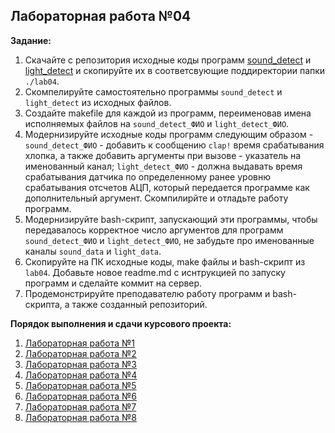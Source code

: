 ## Лабораторная работа №04

__Задание:__  
1. Скачайте с репозитория исходные коды программ [sound_detect](../../code_examples/Датчик%20звука%20KY-038) и [light_detect](../../code_examples/Фоторезистор%20GL5516) и скопируйте их в соответсвующие поддиректории папки `./lab04`.
2. Скомпелируйте самостоятельно программы `sound_detect` и `light_detect` из исходных файлов.
3. Создайте makefile для каждой из программ, переименовав имена исполняемых файлов на `sound_detect_ФИО` и `light_detect_ФИО`.
4. Модернизируйте исходные коды программ следующим образом - `sound_detect_ФИО` - добавить к сообщению `clap!` время срабатывания хлопка, а также добавить аргументы при вызове - указатель на именованный канал; `light_detect_ФИО` - должна выдавать время срабатывания датчика по определенному ранее уровню срабатывания отсчетов АЦП, который передается программе как дополнительный аргумент. Скомпилирйте и отладьте работу программ.
5. Модернизируйте bash-скрипт, запускающий эти программы, чтобы передавалось корректное число аргументов для программ `sound_detect_ФИО` и `light_detect_ФИО`, не забудьте про именованные каналы `sound_data` и `light_data`.
6. Скопируйте на ПК исходные коды, make файлы и bash-скрипт из `lab04`. Добавьте новое readme.md с иснтрукцией по запуску программ и сделайте коммит на сервер.
6. Продемонстрируйте преподавателю работу программ и bash-скрипта, а также созданный репозиторий. 

__Порядок выполнения и сдачи курсового проекта:__
1. [Лабораторная работа №1](lab_01.md)
2. [Лабораторная работа №2](lab_02.md)
3. [Лабораторная работа №3](lab_03.md)
4. [Лабораторная работа №4](lab_04.md)
5. [Лабораторная работа №5](lab_05.md)
6. [Лабораторная работа №6](lab_06.md)
7. [Лабораторная работа №7](lab_07.md)
8. [Лабораторная работа №8](lab_08.md)